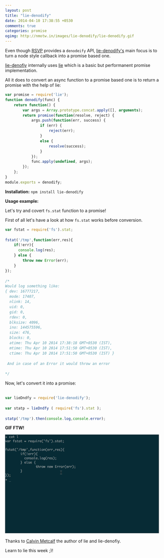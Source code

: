 ```yaml
---
layout: post
title: "lie-denodify"
date: 2014-04-10 17:38:55 +0530
comments: true
categories: promise 
ogimg: http://nmotw.in/images/lie-denodify/lie-denodify.gif
---
```


Even though [RSVP](http://nmotw.in/rsvp/) provides a `denodeify` API, [lie-denodify's](https://www.npmjs.org/package/lie-denodify) main focus is to turn a node style callback into a promise based one.

[lie-denofiy](https://www.npmjs.org/package/lie-denodify) internally uses [lie](https://github.com/calvinmetcalf/lie) which is a basic but performanent promise implementation.

All it does to convert an async function to a promise based one is to return a promise with the help of lie:

```javascript
var promise = require('lie');
function denodify(func) {
    return function() {
        var args = Array.prototype.concat.apply([], arguments);
        return promise(function(resolve, reject) {
            args.push(function(err, success) {
                if (err) {
                    reject(err);
                }
                else {
                    resolve(success);
                }
            });
            func.apply(undefined, args);
        });
    };
}
module.exports = denodify;
```

__Installation:__ `npm install lie-denodify`


__Usage example:__


Let's try and covert `fs.stat` function to a promise! 

First of all let's have a look at how `fs.stat` works before conversion.

```js
var fstat = require('fs').stat;

fstat('/tmp',function(err,res){
	if(!err){
	  console.log(res);
	} else {
		throw new Error(err);
	}
});

/*
Would log something like:
{ dev: 16777217,
  mode: 17407,
  nlink: 14,
  uid: 0,
  gid: 0,
  rdev: 0,
  blksize: 4096,
  ino: 144575596,
  size: 476,
  blocks: 0,
  atime: Thu Apr 10 2014 17:38:18 GMT+0530 (IST),
  mtime: Thu Apr 10 2014 17:51:50 GMT+0530 (IST),
  ctime: Thu Apr 10 2014 17:51:50 GMT+0530 (IST) }
 
 And in case of an Error it would throw an error

*/
```

Now, let's convert it into a promise:

```js

var lieDndfy = require('lie-denodify');

var statp = lieDndfy ( require('fs').stat );

statp('/tmp').then(console.log,console.error);

```

__GIF FTW!__

![lie-denodify](/images/lie-denodify/lie-denodify.gif)


Thanks to [Calvin Metcalf](http://calvinmetcalf.com/) the author of lie and lie-denofiy.

Learn to lie this week ;)! 
